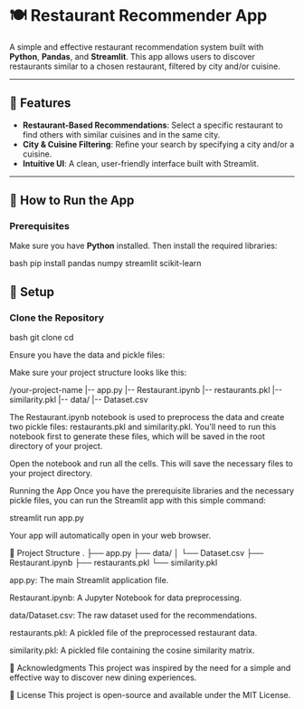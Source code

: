 # 🍽️ Restaurant Recommender App

A simple and effective restaurant recommendation system built with **Python**, **Pandas**, and **Streamlit**. This app allows users to discover restaurants similar to a chosen restaurant, filtered by city and/or cuisine.  

---

## 🌟 Features

- **Restaurant-Based Recommendations**: Select a specific restaurant to find others with similar cuisines and in the same city.  
- **City & Cuisine Filtering**: Refine your search by specifying a city and/or a cuisine.  
- **Intuitive UI**: A clean, user-friendly interface built with Streamlit.  

---

## 🚀 How to Run the App

### Prerequisites
Make sure you have **Python** installed. Then install the required libraries:

bash
        pip install pandas numpy streamlit scikit-learn

## 🚀 Setup

### Clone the Repository
bash
git clone <your-repository-url>
cd <your-repository-name>

Ensure you have the data and pickle files:

Make sure your project structure looks like this:

/your-project-name
|-- app.py
|-- Restaurant.ipynb
|-- restaurants.pkl
|-- similarity.pkl
|-- data/
    |-- Dataset.csv

The Restaurant.ipynb notebook is used to preprocess the data and create two pickle files: restaurants.pkl and similarity.pkl. You'll need to run this notebook first to generate these files, which will be saved in the root directory of your project.

Open the notebook and run all the cells. This will save the necessary files to your project directory.

Running the App
Once you have the prerequisite libraries and the necessary pickle files, you can run the Streamlit app with this simple command:

streamlit run app.py

Your app will automatically open in your web browser.

📂 Project Structure
.
├── app.py
├── data/
│   └── Dataset.csv
├── Restaurant.ipynb
├── restaurants.pkl
└── similarity.pkl

app.py: The main Streamlit application file.

Restaurant.ipynb: A Jupyter Notebook for data preprocessing.

data/Dataset.csv: The raw dataset used for the recommendations.

restaurants.pkl: A pickled file of the preprocessed restaurant data.

similarity.pkl: A pickled file containing the cosine similarity matrix.

🙏 Acknowledgments
This project was inspired by the need for a simple and effective way to discover new dining experiences.

📝 License
This project is open-source and available under the MIT License.

